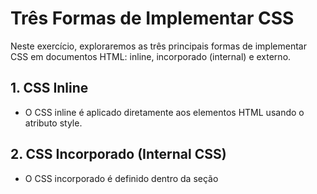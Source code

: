 # Três Formas de Implementar CSS

Neste exercício, exploraremos as três principais formas de implementar CSS em documentos HTML: inline, incorporado (internal) e externo.

## 1. CSS Inline
* O CSS inline é aplicado diretamente aos elementos HTML usando o atributo style.

## 2. CSS Incorporado (Internal CSS)
* O CSS incorporado é definido dentro da seção <style> na tag <head> do documento HTML.

## 3. CSS externo
* É definido em um arquivo separado com a extensão '.css' e é vinculado ao documento HTML usando a tag '<link>' na seção '<head>'.